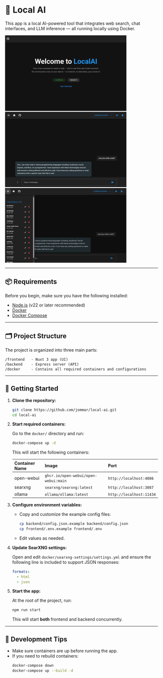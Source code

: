 # 🧠 Local AI

This app is a local AI-powered tool that integrates web search, chat interfaces, and LLM inference — all running locally using Docker.

<div>
  <img src="./assets/welcome.png" alt="Welcome" width="400" />
  <img src="./assets/chat.png" alt="Welcome" width="400" />
  <img src="./assets/history.png" alt="Welcome" width="400" />
</div>

---

## 📦 Requirements

Before you begin, make sure you have the following installed:

- [Node.js](https://nodejs.org/) (v22 or later recommended)
- [Docker](https://www.docker.com/)
- [Docker Compose](https://docs.docker.com/compose/)

---

## 🗂 Project Structure

The project is organized into three main parts:

```
/frontend   - Nuxt 3 app (UI)
/backend    - Express server (API)
/docker     - Contains all required containers and configurations
```

---

## 🚀 Getting Started

1. **Clone the repository:**

   ```bash
   git clone https://github.com/jommar/local-ai.git
   cd local-ai
   ```

2. **Start required containers:**

   Go to the `docker/` directory and run:

   ```bash
   docker-compose up -d
   ```

   This will start the following containers:

   | Container Name | Image                                | Port                     |
   | -------------- | ------------------------------------ | ------------------------ |
   | open-webui     | `ghcr.io/open-webui/open-webui:main` | `http://localhost:4086`  |
   | searxng        | `searxng/searxng:latest`             | `http://localhost:3087`  |
   | ollama         | `ollama/ollama:latest`               | `http://localhost:11434` |

3. **Configure environment variables:**

   - Copy and customize the example config files:

     ```bash
     cp backend/config.json.example backend/config.json
     cp frontend/.env.example frontend/.env
     ```

   - Edit values as needed.

4. **Update SearXNG settings:**

   Open and edit `docker/searxng-settings/settings.yml` and ensure the following line is included to support JSON responses:

   ```yaml
   formats:
     - html
     - json
   ```

5. **Start the app:**

   At the root of the project, run:

   ```bash
   npm run start
   ```

   This will start **both** frontend and backend concurrently.

---

## 💠 Development Tips

- Make sure containers are up before running the app.
- If you need to rebuild containers:
  ```bash
  docker-compose down
  docker-compose up --build -d
  ```

